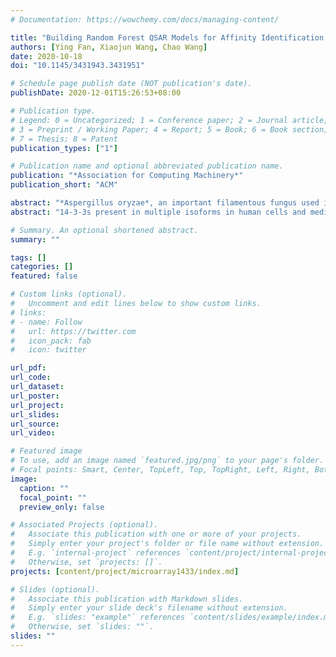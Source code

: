 ```yaml
---
# Documentation: https://wowchemy.com/docs/managing-content/

title: "Building Random Forest QSAR Models for Affinity Identification of 14-3-3 ζ with Optimized Parameters"
authors: [Ying Fan, Xiaojun Wang, Chao Wang]
date: 2020-10-18
doi: "10.1145/3431943.3431951"

# Schedule page publish date (NOT publication's date).
publishDate: 2020-12-01T15:26:53+08:00

# Publication type.
# Legend: 0 = Uncategorized; 1 = Conference paper; 2 = Journal article;
# 3 = Preprint / Working Paper; 4 = Report; 5 = Book; 6 = Book section;
# 7 = Thesis; 8 = Patent
publication_types: ["1"]

# Publication name and optional abbreviated publication name.
publication: "*Association for Computing Machinery*"
publication_short: "ACM"

abstract: "*Aspergillus oryzae*, an important filamentous fungus used in food fermentation and the enzyme industry, has been shown through genome sequencing and various other tools to have prominent features in its genomic composition. However, the functional complexity of the A. oryzae transcriptome has not yet been fully elucidated. Here, we applied direct high-throughput paired-end RNA-sequencing (RNA-Seq) to the transcriptome of A. oryzae under four different culture conditions. With the high resolution and sensitivity afforded by RNA-Seq, we were able to identify a substantial number of novel transcripts, new exons, untranslated regions, alternative upstream initiation codons and upstream open reading frames, which provide remarkable insight into the A. oryzae transcriptome. We were also able to assess the alternative mRNA isoforms in A. oryzae and found a large number of genes undergoing alternative splicing. Many genes and pathways that might be involved in higher levels of protein production in solid-state culture than in liquid culture were identified by comparing gene expression levels between different cultures. Our analysis indicated that the transcriptome of A. oryzae is much more complex than previously anticipated, and these results may provide a blueprint for further study of the A. oryzae transcriptome."
abstract: "14-3-3s present in multiple isoforms in human cells and mediate signal transduction by binding to phosphoserine-containing proteins. Previous studies demonstrate that the isoform 14-3-3 ζ acts as a key factor in promoting chemoresistance of cancer. Here, our work is devoted to developing the predictive models that can determine the binding affinity of phosphopeptide fragments against 14-3-3 ζ by the random forest approach. Based on the variable matrix built by the simple descriptors DPPS and statistical methods coupled with optimized hyperparameters, the robust models are obtained by a combinatorial peptide microarray dataset (n = 385 for N-terminal sublibrary, n = 384 for C-terminal sublibrary). For the test set, the R2 and RMSE are 0.8532 and 0.4516 at the N-terminal sublibrary (n = 96) and are 0.7998 and 0.5929 at the C-terminal sublibrary (n = 94), respectively. We also find that the distinct physiochemical properties function on the 14-3-3 ζ interaction. Overall, our results demonstrate that the computational methods based on QSAR analysis can be used for building the predictive models on the binding affinity of phosphopeptide against 14-3-3 ζ and contribute to the further research on clinical research."

# Summary. An optional shortened abstract.
summary: ""

tags: []
categories: []
featured: false

# Custom links (optional).
#   Uncomment and edit lines below to show custom links.
# links:
# - name: Follow
#   url: https://twitter.com
#   icon_pack: fab
#   icon: twitter

url_pdf:
url_code:
url_dataset:
url_poster:
url_project:
url_slides:
url_source:
url_video:

# Featured image
# To use, add an image named `featured.jpg/png` to your page's folder. 
# Focal points: Smart, Center, TopLeft, Top, TopRight, Left, Right, BottomLeft, Bottom, BottomRight.
image:
  caption: ""
  focal_point: ""
  preview_only: false

# Associated Projects (optional).
#   Associate this publication with one or more of your projects.
#   Simply enter your project's folder or file name without extension.
#   E.g. `internal-project` references `content/project/internal-project/index.md`.
#   Otherwise, set `projects: []`.
projects: [content/project/microarray1433/index.md]

# Slides (optional).
#   Associate this publication with Markdown slides.
#   Simply enter your slide deck's filename without extension.
#   E.g. `slides: "example"` references `content/slides/example/index.md`.
#   Otherwise, set `slides: ""`.
slides: ""
---
```


